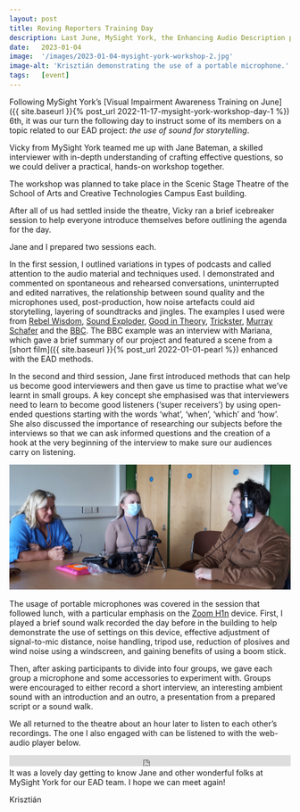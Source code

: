 ```yaml
---
layout: post
title: Roving Reporters Training Day
description: Last June, MySight York, the Enhancing Audio Description project, represented by Krisztián and Jane Bateman teamed up to introduce the basics of audio interviewing and creating podcasts to a group of visually impaired participants.
date:   2023-01-04
image:  '/images/2023-01-04-mysight-york-workshop-2.jpg'
image-alt: 'Krisztián demonstrating the use of a portable microphone.'
tags:   [event]
---
```


Following MySight York’s [Visual Impairment Awareness Training on June]({{ site.baseurl }}{% post_url 2022-11-17-mysight-york-workshop-day-1 %}) 6th, it was our turn the following day to instruct some of its members on a topic related to our EAD project: *the use of sound for storytelling*.

Vicky from MySight York teamed me up with Jane Bateman, a skilled interviewer with in-depth understanding of crafting effective questions, so we could deliver a practical, hands-on workshop together.

The workshop was planned to take place in the Scenic Stage Theatre of the School of Arts and Creative Technologies Campus East building. 

After all of us had settled inside the theatre, Vicky ran a brief icebreaker session to help everyone introduce themselves before outlining the agenda for the day.

Jane and I prepared two sessions each.

In the first session, I outlined variations in types of podcasts and called attention to the audio material and techniques used. I demonstrated and commented on spontaneous and rehearsed conversations, uninterrupted and edited narratives, the relationship between sound quality and the microphones used, post-production, how noise artefacts could aid storytelling, layering of soundtracks and jingles. The examples I used were from [Rebel Wisdom](https://youtu.be/vpLAcewRBSE), [Sound Exploder](https://songexploder.net/steve-reich), [Good in Theory](https://goodintheorypod.com/episodes/socraticfamilyvalues), [Trickster](https://tricksterpodcast.com/), [Murray Schafer](https://youtu.be/rOlxuXHWfHw) and the [BBC](https://www.bbc.co.uk/programmes/m0015vcw). The BBC example was an interview with Mariana, which gave a brief summary of our project and featured a scene from a [short film]({{ site.baseurl }}{% post_url 2022-01-01-pearl %}) enhanced with the EAD methods.

In the second and third session, Jane first introduced methods that can help us become good interviewers and then gave us time to practise what we’ve learnt in small groups. A key concept she emphasised was that interviewers need to learn to become good listeners (‘super receivers’) by using open-ended questions starting with the words ‘what’, ‘when’, ‘which’ and ‘how’. She also discussed the importance of researching our subjects before the interviews so that we can ask informed questions and the creation of a hook at the very beginning of the interview to make sure our audiences carry on listening.

![Jane and two participants practising interviewing by a desk.](../images/2023-01-04-mysight-york-workshop-2-jane-session.jpg)

The usage of portable microphones was covered in the session that followed lunch, with a particular emphasis on the [Zoom H1n](https://zoomcorp.com/en/gb/handheld-recorders/handheld-recorders/h1n-handy-recorder/) device. First, I played a brief sound walk recorded the day before in the building to help demonstrate the use of settings on this device, effective adjustment of signal-to-mic distance, noise handling, tripod use, reduction of plosives and wind noise using a windscreen, and gaining benefits of using a boom stick.

Then, after asking participants to divide into four groups, we gave each group a microphone and some accessories to experiment with. Groups were encouraged to either record a short interview, an interesting ambient sound with an introduction and an outro, a presentation from a prepared script or a sound walk.

We all returned to the theatre about an hour later to listen to each other’s recordings. The one I also engaged with can be listened to with the web-audio player below.

<iframe title="Roving Reporters Training Example" width="100%" height="20" scrolling="no" frameborder="no" src="https://w.soundcloud.com/player/?url=https%3A//api.soundcloud.com/tracks/1427828215&color=%23ff5500&amp;color=daa95f&amp;inverse=false&amp;auto_false=true&amp;show_user=true"></iframe>

<br>
It was a lovely day getting to know Jane and other wonderful folks at MySight York for our EAD team. I hope we can meet again!

Krisztián


